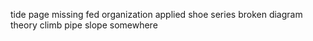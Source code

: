 tide page missing fed organization applied shoe series broken diagram theory climb pipe slope somewhere